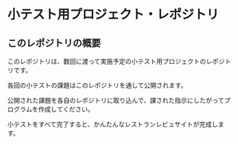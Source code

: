 # 小テスト用プロジェクト・レポジトリ

## このレポジトリの概要

このレポジトリは、数回に渡って実施予定の小テスト用プロジェクトのレポジトリです。

各回の小テストの課題はこのレポジトリを通して公開されます。

公開された課題を各自のレポジトリに取り込んで、課された指示にしたがってプログラムを作成してください。

小テストをすべて完了すると、かんたんなレストランレビュサイトが完成します。